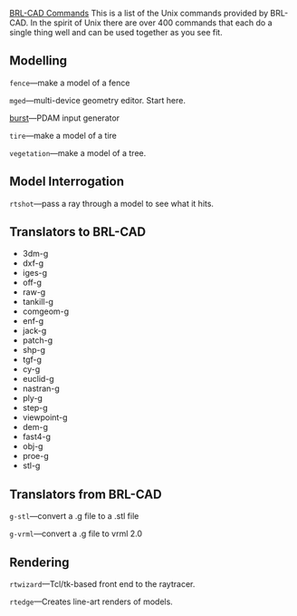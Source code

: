[BRL-CAD Commands](category:commands.md) This is a list of the
Unix commands provided by BRL-CAD. In the spirit of Unix there are over
400 commands that each do a single thing well and can be used together
as you see fit.

## Modelling

`fence`—make a model of a fence

`mged`—multi-device geometry editor. Start here.

[burst](burst.md)—PDAM input generator

`tire`—make a model of a tire

`vegetation`—make a model of a tree.

## Model Interrogation

`rtshot`—pass a ray through a model to see what it hits.

## Translators to BRL-CAD

-   3dm-g
-   dxf-g
-   iges-g
-   off-g
-   raw-g
-   tankill-g
-   comgeom-g
-   enf-g
-   jack-g
-   patch-g
-   shp-g
-   tgf-g
-   cy-g
-   euclid-g
-   nastran-g
-   ply-g
-   step-g
-   viewpoint-g
-   dem-g
-   fast4-g
-   obj-g
-   proe-g
-   stl-g

## Translators from BRL-CAD

`g-stl`—convert a .g file to a .stl file

`g-vrml`—convert a .g file to vrml 2.0

## Rendering

`rtwizard`—Tcl/tk-based front end to the raytracer.

`rtedge`—Creates line-art renders of models.
